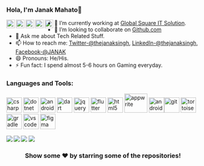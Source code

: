 ### Hola, I'm Janak Mahato👋

  <a href="https://www.facebook.com/janak.singh.9212301">
  <img align="left" alt="Janak's Facebook" width="22px" src="https://cdn.jsdelivr.net/gh/devicons/devicon/icons/facebook/facebook-original.svg""></a>
  <a href="https://twitter.com/thejanaksingh">
  <img align="left" alt="janak's twitter" width="22px" src="https://cdn.jsdelivr.net/gh/devicons/devicon/icons/twitter/twitter-original.svg"></a>
  <a href="https://www.linkedin.com/in/thejanaksingh/">
  <img align="left" alt=janak's linkedin" width="22px" src="https://cdn.jsdelivr.net/gh/devicons/devicon/icons/linkedin/linkedin-original.svg"></a>
  <a href="https://www.instagram.com/in/thejanaksingh/">
  <img align="left" alt=janak's instagram" width="22px" src="https://cdn.jsdelivr.net/npm/simple-icons@v3/icons/instagram.svg"></a>
  <a href="https://www.github.com/in/erjanakmahato/" ><img align="left" alt=janak's github" width="22px" src="https://cdn.jsdelivr.net/npm/simple-icons@v3/icons/github.svg"/></a>
                              



  - 🔭 I’m currently working at [Global Square IT Solution](https://globalsquareit.com/).
  - 👯 I’m looking to collaborate on [Github.com](https://github.com/erjanakmahato)
  - 💬 Ask me about Tech Related Stuff.
  - 📫 How to reach me: [Twitter-@thejanaksingh](https://twitter.com/thejanaksingh), [LinkedIn-@thejanaksingh](https://www.linkedin.com/in/thejanaksingh/), [Facebook-@JANAK](https://www.facebook.com/janak.singh.9212301)
  - 😄 Pronouns: He/His.
  - ⚡ Fun fact: I spend almost 5-6 hours on Gaming everyday.

### Languages and Tools:
<p align="left"><img src="https://cdn.jsdelivr.net/gh/devicons/devicon/icons/csharp/csharp-original.svg" alt="csharp" width="40" height="40"/> <img src="https://cdn.jsdelivr.net/gh/devicons/devicon/icons/dotnetcore/dotnetcore-original.svg" alt="dotnet" width="40" height="40"/> <img src="https://cdn.jsdelivr.net/gh/devicons/devicon/icons/microsoftsqlserver/microsoftsqlserver-plain-wordmark.svg" alt="androidstudio" width="40" height="40" /> <img src="https://cdn.jsdelivr.net/gh/devicons/devicon/icons/dart/dart-original.svg" alt="dart" width="40" height="40" /> <img src="https://cdn.jsdelivr.net/gh/devicons/devicon/icons/jquery/jquery-plain-wordmark.svg"  alt="jquery" width="40" height="40"/> <img src="https://www.vectorlogo.zone/logos/flutterio/flutterio-icon.svg" alt="flutter" width="40" height="40"/> <img src="https://cdn.jsdelivr.net/gh/devicons/devicon/icons/firebase/firebase-plain-wordmark.svg" alt="html5" width="40" height="40"/> <img src="https://cdn.jsdelivr.net/gh/devicons/devicon/icons/appwrite/appwrite-original-wordmark.svg" alt="appwrite" width="60" height="50"/> <img src="https://cdn.jsdelivr.net/gh/devicons/devicon/icons/androidstudio/androidstudio-original.svg" alt="androidstudio" width="40" height="40"/><img src="https://www.vectorlogo.zone/logos/git-scm/git-scm-icon.svg" alt="git" width="40" height="40"/> <img src="https://cdn.jsdelivr.net/gh/devicons/devicon/icons/tortoisegit/tortoisegit-original.svg" alt="tortoisegit" width="40" height="40" /> <img src="https://cdn.jsdelivr.net/gh/devicons/devicon/icons/gradle/gradle-plain.svg" alt="gradle" width="40" height="40" /> <img src="https://cdn.jsdelivr.net/gh/devicons/devicon/icons/vscode/vscode-original-wordmark.svg" alt="vscode" width="40" height="40"/> <img src="https://cdn.jsdelivr.net/gh/devicons/devicon/icons/figma/figma-original.svg" alt="figma" width="40" height="40"/></p>

<img align="left" src="https://github-readme-stats.vercel.app/api/top-langs/?username=erjanakmahato&layout=compact&hide=html&theme=dark&hide_langs_below=1">
  <img src="https://github-readme-stats.vercel.app/api?username=erjanakmahato&&show_icons=true&title_color=ffffff&icon_color=bb2acf&text_color=daf7dc&bg_color=191919">
<img align="left" src="https://github-readme-stats.vercel.app/api/pin/?username=erjanakmahato&repo=COVID-19&theme=dark">
<img src="https://github-readme-stats.vercel.app/api/pin/?username=erjanakmahato&repo=MRJteam&theme=dark">

<h3 align="center">Show some ❤️ by starring some of the repositories!</h3>

